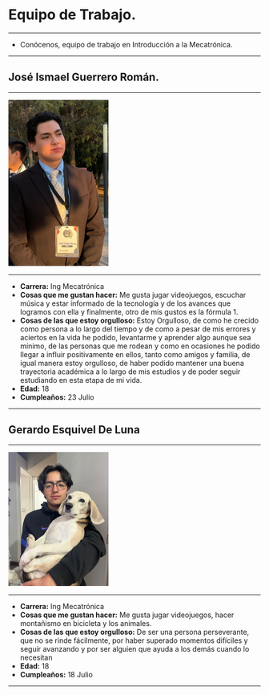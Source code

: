 # Equipo de Trabajo.

---
- Conócenos, equipo de trabajo en Introducción a la Mecatrónica.
  
---
## José Ismael Guerrero Román.
---

<img src="../recursos/imgs/Joy.jpg" alt="Foto_Joy" width="200">

---

- **Carrera:** Ing Mecatrónica
- **Cosas que me gustan hacer:** Me gusta jugar videojuegos, escuchar música y estar informado de la tecnología y de los avances que logramos con ella y finalmente, otro de mis gustos es la fórmula 1.
- **Cosas de las que estoy orgulloso:** Estoy Orgulloso, de como he crecido como persona a lo largo del tiempo y de como a pesar de mis errores y aciertos en la vida he podido, levantarme y aprender algo aunque sea mínimo, de las personas que me rodean y como en ocasiones he podido llegar a influir positivamente en ellos, tanto como amigos y familia, de igual manera estoy orgulloso, de haber podido mantener una buena trayectoria académica a lo largo de mis estudios y de poder seguir estudiando en esta etapa de mi vida.
- **Edad:** 18
- **Cumpleaños:** 23 Julio

---
## Gerardo Esquivel De Luna
---

<img src="../recursos/imgs/gera.jpg" alt="Foto_Gera" width="200">
  
---

- **Carrera:** Ing Mecatrónica
- **Cosas que me gustan hacer:** Me gusta jugar videojuegos, hacer montañismo en bicicleta y los animales.
- **Cosas de las que estoy orgulloso:** De ser una persona perseverante, que no se rinde fácilmente, por haber superado momentos difíciles y seguir avanzando y por ser alguien que ayuda a los demás cuando lo necesitan
- **Edad:** 18
- **Cumpleaños:** 18 Julio
  
---


